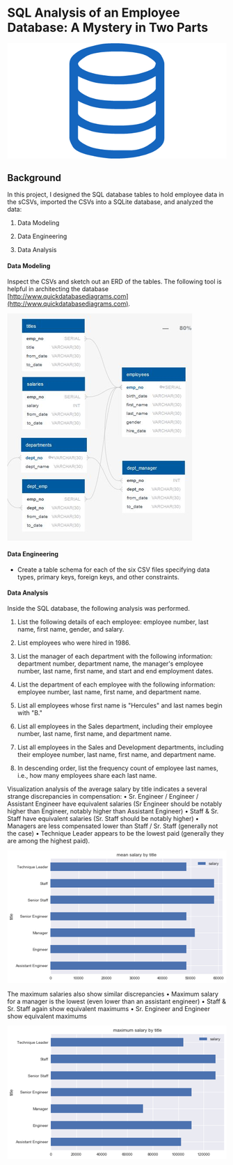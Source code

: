 # SQL Analysis of an Employee Database: A Mystery in Two Parts

![sql.png](sql.png)

## Background

In this project, I designed the SQL database tables to hold employee data in the sCSVs, imported the CSVs into a SQLite database, and analyzed the data:

1. Data Modeling

2. Data Engineering

3. Data Analysis


#### Data Modeling

Inspect the CSVs and sketch out an ERD of the tables. The following tool is helpful in architecting the database [http://www.quickdatabasediagrams.com](http://www.quickdatabasediagrams.com).

![DBsetup](employees_db_quickdbd.JPG)

#### Data Engineering

* Create a table schema for each of the six CSV files specifying data types, primary keys, foreign keys, and other constraints.


#### Data Analysis

Inside the SQL database, the following analysis was performed.

1. List the following details of each employee: employee number, last name, first name, gender, and salary.

2. List employees who were hired in 1986.

3. List the manager of each department with the following information: department number, department name, the manager's employee number, last name, first name, and start and end employment dates.

4. List the department of each employee with the following information: employee number, last name, first name, and department name.

5. List all employees whose first name is "Hercules" and last names begin with "B."

6. List all employees in the Sales department, including their employee number, last name, first name, and department name.

7. List all employees in the Sales and Development departments, including their employee number, last name, first name, and department name.

8. In descending order, list the frequency count of employee last names, i.e., how many employees share each last name.


Visualization analysis of the average salary by title indicates a several strange discrepancies in compensation:
•	Sr. Engineer / Engineer / Assistant Engineer have equivalent salaries (Sr Engineer should be notably higher than Engineer, notably higher than Assistant Engineer)
•	Staff & Sr. Staff have equivalent salaries (Sr. Staff should be notably higher)
•	Managers are less compensated lower than Staff / Sr. Staff (generally not the case)
•	Technique Leader appears to be the lowest paid (generally they are among the highest paid).

 ![Mean Salary](salarytitle.png)

The maximum salaries also show similar discrepancies
•	Maximum salary for a manager is the lowest (even lower than an assistant engineer)
•	Staff & Sr. Staff again show equivalent maximums
•	Sr. Engineer and Engineer show equivalent maximums
 
![Max Salary](maxsalarytitle.png)
